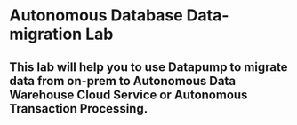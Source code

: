 # Autonomous Database Data-migration Lab 

## This lab will help you to use Datapump to migrate data from on-prem to Autonomous Data Warehouse Cloud Service or Autonomous Transaction Processing.

